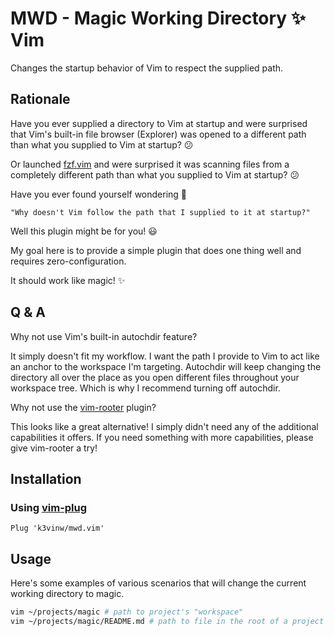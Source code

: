 MWD - Magic Working Directory :sparkles: Vim 
==============================================

Changes the startup behavior of Vim to respect the supplied path.

Rationale
---------

Have you ever supplied a directory to Vim at startup and were surprised
that Vim's built-in file browser (Explorer) was opened to a different
path than what you supplied to Vim at startup? :confused:

Or launched [fzf.vim](https://github.com/junegunn/fzf.vim) and were
surprised it was scanning files from a completely different path than
what you supplied to Vim at startup? :confused:

Have you ever found yourself wondering :thinking:

    "Why doesn't Vim follow the path that I supplied to it at startup?"

Well this plugin might be for you! :smiley:

My goal here is to provide a simple plugin that does one thing well
and requires zero-configuration.

It should work like magic! :sparkles:

Q & A
-----

Why not use Vim's built-in autochdir feature?

It simply doesn't fit my workflow. I want the path I provide to Vim
to act like an anchor to the workspace I'm targeting. Autochdir will
keep changing the directory all over the place as you open different
files throughout your workspace tree. Which is why I recommend turning
off autochdir.

Why not use the [vim-rooter](https://github.com/airblade/vim-rooter) plugin?

This looks like a great alternative! I simply didn't need any of the
additional capabilities it offers. If you need something with more
capabilities, please give vim-rooter a try!

## Installation

### Using [vim-plug](https://github.com/junegunn/vim-plug)

```vim
Plug 'k3vinw/mwd.vim'
```

## Usage

Here's some examples of various scenarios that will change the current
working directory to magic.

```bash
vim ~/projects/magic # path to project's "workspace"
vim ~/projects/magic/README.md # path to file in the root of a project
```
